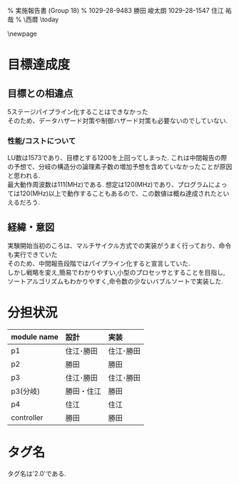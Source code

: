 % 実施報告書 (Group 18)
% 1029-28-9483 勝田 峻太朗
 1029-28-1547 住江 祐哉
% \西暦 \today

\newpage

# 目標達成度

## 目標との相違点

5ステージパイプライン化することはできなかった  
そのため、データハザード対策や制御ハザード対策も必要ないのでしていない.

### 性能/コストについて

LU数は1573であり、目標とする1200を上回ってしまった. これは中間報告の際の予想で、分岐の構造分の論理素子数の増加予想を含めていなかったことが原因と思われる.  
最大動作周波数は111(MHz)である. 想定は120(MHz)であり、プログラムによっては120(MHz)以上で動作することもあるので、この数値は概ね達成されたといえるだろう.  

## 経緯・意図

実験開始当初のころは、マルチサイクル方式での実装がうまく行っており、命令も実行できていた  
そのため、中間報告段階ではパイプライン化すると宣言していた.  
しかし戦略を変え,簡易でわかりやすい,小型のプロセッサとすることを目指し,
ソートアルゴリズムもわかりやすく,命令数の少ないバブルソートで実装した.


# 分担状況

| module name | 設計       | 実装      |
| :---------- | :--------- | :-------- |
| p1          | 住江･勝田  | 住江･勝田 |
| p2          | 勝田       | 勝田      |
| p3          | 住江･勝田  | 住江･勝田 |
| p3(分岐)    | 勝田・住江 | 勝田      |
| p4          | 住江       | 住江      |
| controller  | 勝田       | 勝田      |

# タグ名

タグ名は'2.0'である.
